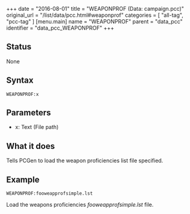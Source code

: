+++
date = "2016-08-01"
title = "WEAPONPROF (Data: campaign.pcc)"
original_url = "/list/data/pcc.html#weaponprof"
categories = [ "all-tag", "pcc-tag" ]
[menu.main]
    name = "WEAPONPROF"
    parent = "data_pcc"
    identifier = "data_pcc_WEAPONPROF"
+++

## Status

None

## Syntax

`WEAPONPROF:x`

## Parameters

-   x: Text (File path)



What it does
------------

Tells PCGen to load the weapon proficiencies list file specified.

Example
-------

`WEAPONPROF:fooweapprofsimple.lst`

Load the weapons proficiencies *fooweapprofsimple.lst* file.

